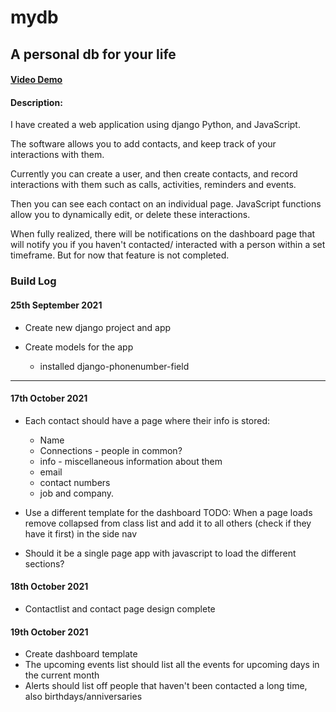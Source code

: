 # mydb
## A personal db for your life

#### [Video Demo](https://youtu.be/PitVpRMRot8)


#### Description:
I have created a web application using django Python, and JavaScript.

The software allows you to add contacts, and keep track of your interactions with them.

Currently you can create a user, and then create contacts, and record interactions with them such as calls, activities, reminders and events. 

Then you can see each contact on an individual page. JavaScript functions allow you to dynamically edit, or delete these interactions.

When fully realized, there will be notifications on the dashboard page that will notify you if you haven't contacted/ interacted with a person within a set timeframe. But for now that feature is not completed.

### Build Log

#### 25th September 2021


* Create new django project and app

* Create models for the app
	* installed django-phonenumber-field

---

#### 17th October 2021

* Each contact should have a page where their info is stored:
	* Name
	* Connections - people in common?
	* info - miscellaneous information about them
	* email
	* contact numbers
	* job and company.

* Use a different template for the dashboard
TODO: When a page loads remove collapsed from class list and add it to all others (check if they have it first) in the side nav

* Should it be a single page app with javascript to load the different sections?

#### 18th October 2021

* Contactlist and contact page design complete


#### 19th October 2021

* Create dashboard template
* The upcoming events list should list all the events for upcoming days in the current month
* Alerts should list off people that haven't been contacted a long time, also birthdays/anniversaries